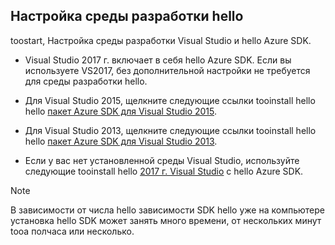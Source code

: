 ## <a name="setupdevenv"></a>Настройка среды разработки hello
toostart, Настройка среды разработки Visual Studio и hello Azure SDK.

* Visual Studio 2017 г. включает в себя hello Azure SDK. Если вы используете VS2017, без дополнительной настройки не требуется для среды разработки hello.
* Для Visual Studio 2015, щелкните следующие ссылки tooinstall hello hello [пакет Azure SDK для Visual Studio 2015](http://go.microsoft.com/fwlink/?linkid=518003).
* Для Visual Studio 2013, щелкните следующие ссылки tooinstall hello hello [пакет Azure SDK для Visual Studio 2013](http://go.microsoft.com/fwlink/?LinkID=324322).

* Если у вас нет установленной среды Visual Studio, используйте следующие tooinstall hello [2017 г. Visual Studio](https://www.visualstudio.com/) с hello Azure SDK.

> [!NOTE]
> В зависимости от числа hello зависимости SDK hello уже на компьютере установка hello SDK может занять много времени, от нескольких минут tooa полчаса или несколько.
>
>
